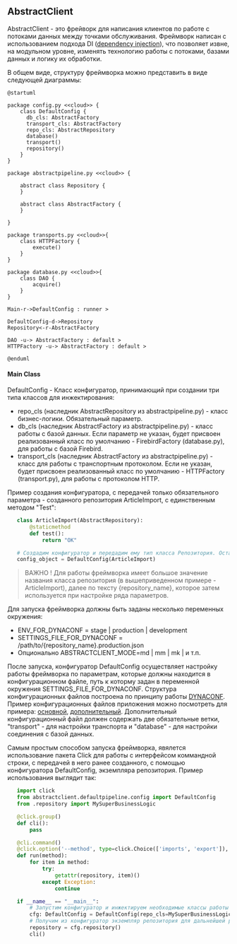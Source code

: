 ## AbstractClient
AbstractClient - это фрейворк для написания клиентов по работе с потоками данных между точками обслуживания.
Фреймворк написан с использованием подхода DI ([dependency injection](https://ru.wikipedia.org/wiki/%D0%92%D0%BD%D0%B5%D0%B4%D1%80%D0%B5%D0%BD%D0%B8%D0%B5_%D0%B7%D0%B0%D0%B2%D0%B8%D1%81%D0%B8%D0%BC%D0%BE%D1%81%D1%82%D0%B8)), 
что позволяет извне, на модульном уровне, изменять технологию работы с потоками, базами данных и логику их обработки.

В общем виде, структуру фреймворка можно представить в виде следующей диаграммы:
```plantuml
@startuml

package config.py <<cloud>> {
    class DefaultConfig {
      db_cls: AbstractFactory
      transport_cls: AbstractFactory
      repo_cls: AbstractRepository
      database()
      transport()
      repository()
    }
}

package abstractpipeline.py <<cloud>> {

    abstract class Repository {
    }

    abstract class AbstractFactory {
    }

}

package transports.py <<cloud>>{
    class HTTPFactory {
        execute()
    }
}

package database.py <<cloud>>{
    class DAO {
        acquire()
    }
}

Main-r->DefaultConfig : runner >

DefaultConfig-d->Repository
Repository<-r-AbstractFactory

DAO -u-> AbstractFactory : default >
HTTPFactory -u-> AbstractFactory : default >

@enduml
```

#### Main Class
DefaultConfig - Класс конфигуратор, принимающий при создании три типа классов для инжектирования:
- repo_cls (наследник AbstractRepository из abstractpipeline.py) - класс бизнес-логики. Обязательный параметр.
- db_cls (наследник AbstractFactory из abstractpipeline.py) - класс работы с базой данных. 
Если параметр не указан, будет присвоен реализованный класс по умолчанию - FirebirdFactory (database.py), 
для работы с базой Firebird.
- transport_cls (наследник AbstractFactory из abstractpipeline.py) - класс для работы с транспортным протоколом. 
Если не указан, будет присвоен реализованный класс по умолчанию - HTTPFactory (transport.py), для работы с протоколом HTTP.

Пример создания конфигуратора, с передачей только обязательного параметра - созданного репозитория ArticleImport, 
с единственным методом "Test":
```python
   class ArticleImport(AbstractRepository):
       @staticmethod
       def test():
           return "OK"

   # Создадим конфигуратор и передадим ему тип класса Репозитория. Остальные классы по умолчанию.
   config_object = DefaultConfig(ArticleImport)
```
>ВАЖНО ! Для работы фреймворка имеет большое значение названия класса репозитория 
(в вышеприведенном примере - ArticleImport), далее по тексту {repository_name}, 
которое затем используется при настройке ряда параметров. 

Для запуска фреймворка должны быть заданы несколько переменных окружения:

- ENV_FOR_DYNACONF = stage | production | development
- SETTINGS_FILE_FOR_DYNACONF = /path/to/{repository_name}.production.json
- Опционально ABSTRACTCLIENT_MODE=md | mm | mk | и т.п.

После запуска, конфигуратор DefaultConfig осуществляет настройку работы фреймворка по параметрам, которые должны 
находится в конфигурационном файле, путь к которму задан в переменной окружения SETTINGS_FILE_FOR_DYNACONF. 
Структура конфигурационных файлов построена по принципу работы [DYNACONF](https://dynaconf.readthedocs.io/en/latest/). 
Пример конфигурационных файлов приложения можно посмотреть для примера: [основной](test/settings.toml), 
[дополнительный](test/abstractclient.development.json). 
Дополнительный конфигурационный файл должен содержать две обязательные ветки, 
"transport" - для настройки транспорта и "database" - для настройки соединения с базой данных. 

Самым простым способом запуска фреймворка, явялется использование пакета Click для работы с интерфейсом коммандной 
строки, с передачей в него ранее созданного, с помощью конфигуратора DefaultConfig, экземпляра репозитория. 
Пример использования выглядит так:  
```python
   import click
   from abstractclient.defaultpipeline.config import DefaultConfig
   from .repository import MySuperBusinessLogic

   @click.group()
   def cli():
       pass

   @cli.command()
   @click.option('--method', type=click.Choice(['imports', 'export']), multiple=True, required=True)
   def run(method):
       for item in method:
           try:
               getattr(repository, item)()
           except Exception:
               continue

   if __name__ == "__main__":
       # Запустим конфигуратор и инжектируем необходимые классы работы с базой и бизнес-логики
       cfg: DefaultConfig = DefaultConfig(repo_cls=MySuperBusinessLogic)
       # Получим из конфигуратор экземпляр репозитория для дальнейшей работы
       repository = cfg.repository()
       cli()
```
